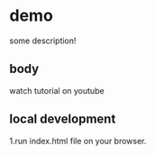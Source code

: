 # demo
some description!
## body
watch tutorial on youtube
## local development
1.run index.html file on your browser.